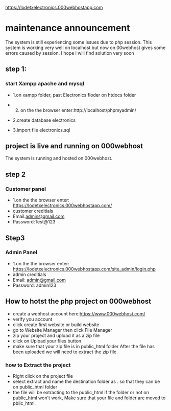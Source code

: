  https://lodetxelectronics.000webhostapp.com
# maintenance announcement
The system is still experiencing some issues due to php session. This system is working very well on localhost but now on 00webhost gives some errors caused by session. I hope i will find solution very soon

## step 1:
### start Xampp apache and mysql
- 1.on xampp folder, past Electronics floder on htdocs folder
- 2. on the the browser enter:http://localhost/phpmyadmin/

- 2.create database electronics
- 3.import file electronics.sql
## project is live and running on 000webhost
The system is running and hosted on 000webhost.
## step 2
### Customer panel
- 1.on the the browser enter: https://lodetxelectronics.000webhostapp.com/
- customer creditials
- Email:admin@gmail.com
- Password:Test@123

## Step3 
### Admin Panel
- 1.on the the browser enter: https://lodetxelectronics.000webhostapp.com/site_admin/login.php
- admin creditials
- Email: admin@gmail.com
- Password: admin123

## How to hotst the php project on 000webhost
- create a webhost account here:https://www.000webhost.com/
- verify you account
- click create first website or build website
- go to Website Manager then click File Manager
- zip your project and upload it as a zip file
- click on Upload your files button
- make sure that your zip file is in public_html folder
After the file has been uploaded we will need to extract the zip file
### how to Extract the project
- Right click on the project file
- select extract and name the destination folder as . so that they can be on public_html folder
- the file will be extracting to the public_html
if the folder or not on public_html won't work, Make sure that your file and folder are moved to pblic_html.
